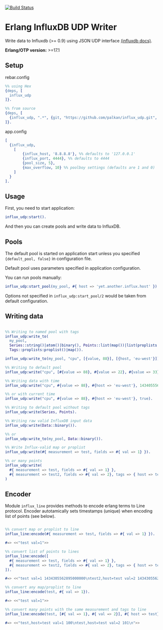 [![Build Status](https://travis-ci.org/palkan/influx_udp.svg?branch=master)](https://travis-ci.org/palkan/influx_udp)

Erlang InfluxDB UDP Writer
==========================

Write data to Influxdb (>= 0.9) using JSON UDP interface [(influxdb docs)](http://influxdb.com/docs/v0.9/concepts/reading_and_writing_data.html).

**Erlang/OTP version:** >=17.1

## Setup

rebar.config
```erlang
%% using Hex
{deps, [
  influx_udp
]}.

%% from source
{deps, [
  {influx_udp, ".*", {git, "https://github.com/palkan/influx_udp.git", "master"}}
]}.
```

app.config
```erlang
[
  {influx_udp,
    [
        {influx_host, '8.8.8.8'}, %% defaults to '127.0.0.1'
        {influx_port, 4444}, %% defaults to 4444
        {pool_size, 5}, 
        {max_overflow, 10} %% poolboy settings (defaults are 1 and 0)
    ]
  }
].
```

## Usage

First, you need to start application: 

```erlang
influx_udp:start().
``` 

And then you can create pools and write data to InfluxDB.

## Pools

The default pool is started on application start unless you specified `{default_pool, false}` in configuration file.

Default pool uses parameters specified in application configuration.

You can run pools manually:

```erlang
influx_udp:start_pool(my_pool, #{ host => 'yet.another.influx.host' }).
```

Options not specified in `influx_udp:start_pool/2` would be taken from default configuration.

## Writing data

```erlang

%% Writing to named pool with tags
influx_udp:write_to(
  my_pool,
  Series::string()|atom()|binary(), Points::list(map())|list(proplists:proplist())|map()|proplists:proplist(),
  Tags::proplists:proplist()|map()). 

influx_udp:write_to(my_pool, "cpu", [{value, 88}], [{host, 'eu-west'}]).

%% Writing to default pool
influx_udp:write("cpu", [#{value => 88}, #{value => 22}, #{value => 33}], [{host, 'eu-west'}]).

%% Writing data with time
influx_udp:write("cpu", #{value => 88}, #{host => 'eu-west'}, 1434055562000000000).

%% or with current time
influx_udp:write("cpu", #{value => 88}, #{host => 'eu-west'}, true).

%% Writing to default pool without tags
influx_udp:write(Series, Points).

%% Writing raw valid InfluxDB input data
influx_udp:write(Data::binary()).

%% or
influx_udp:write_to(my_pool, Data::binary()).

%% Write Influx-valid map or proplist
influx_udp:write(#{ measurement => test, fields => #{ val => 1} }).

%% or many points
influx_udp:write(
  #{ measurement => test, fields => #{ val => 1} },
  #{ measurement => test2, fields => #{ val => 2}, tags => { host => test}}
)
```

## Encoder

Module `influx_line` provides methods to encode erlang terms to Line protocol.
Encoder autotamically sets timestamps (unique) when encoding list of points (see below).

```erlang

%% convert map or proplist to line
influx_line:encode(#{ measurement => test, fields => #{ val => 1} }).

#=> <<"test val=1">>

%% convert list of points to lines
influx_line:encode([
  #{ measurement => test, fields => #{ val => 1} },
  #{ measurement => test2, fields => #{ val => 2}, tags => { host => test}}
]).

#=> <<"test val=1 1434305562895000000\ntest2,host=test val=2 1434305562895000001">>

%% convert any map/proplist to line
influx_line:encode(test, #{ val => 1}).

#=> <<"test val=1">>

%% convert many points with the same measurement and tags to line
influx_line:encode(test, [#{ val => 1}, #{ val => 2}], #{ host => test}, 100).

#=> <<"test,host=test val=1 100\ntest,host=test val=2 101\n">>
```